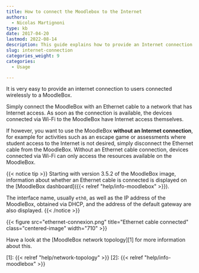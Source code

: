 ```yaml
---
title: How to connect the Moodlebox to the Internet
authors:
  - Nicolas Martignoni
type: kb
date: 2017-04-20
lastmod: 2022-08-14
description: This guide explains how to provide an Internet connection to users connected via Wi-Fi to a MoodleBox.
slug: internet-connection
categories_weight: 9
categories:
  - Usage

---
```

It is very easy to provide an internet connection to users connected wirelessly to a MoodleBox.

Simply connect the MoodleBox with an Ethernet cable to a network that has Internet access. As soon as the connection is available, the devices connected via Wi-Fi to the MoodleBox have Internet access themselves.

If however, you want to use the MoodleBox __without an Internet connection__, for example for activities such as an escape game or assessments where student access to the Internet is not desired, simply disconnect the Ethernet cable from the MoodleBox. Without an Ethernet cable connection, devices connected via Wi-Fi can only access the resources available on the MoodleBox.

{{< notice tip >}}
Starting with version 3.5.2 of the MoodleBox image, information about whether an Ethernet cable is connected is displayed on the [MoodleBox dashboard]({{< relref "help/info-moodlebox" >}}).

The interface name, usually `eth0`, as well as the IP address of the MoodleBox, obtained via DHCP, and the address of the default gateway are also displayed.
{{< /notice >}}

{{< figure src="ethernet-connexion.png" title="Ethernet cable connected" class="centered-image" width="710" >}}

Have a look at the [MoodleBox network topology][1] for more information about this.

 [1]: {{< relref "help/network-topology" >}}
 [2]: {{< relref "help/info-moodlebox" >}}
